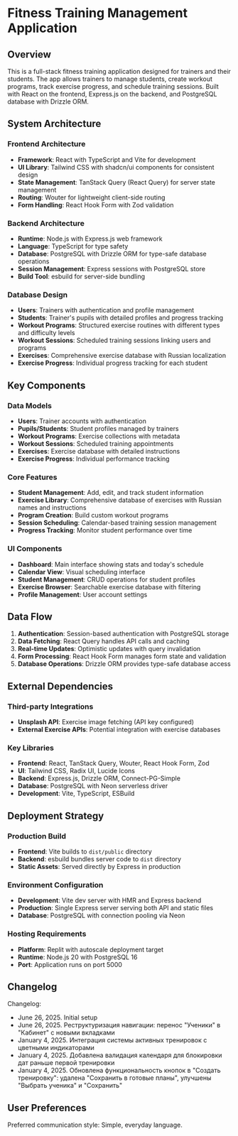 # Fitness Training Management Application

## Overview

This is a full-stack fitness training application designed for trainers and their students. The app allows trainers to manage students, create workout programs, track exercise progress, and schedule training sessions. Built with React on the frontend, Express.js on the backend, and PostgreSQL database with Drizzle ORM.

## System Architecture

### Frontend Architecture
- **Framework**: React with TypeScript and Vite for development
- **UI Library**: Tailwind CSS with shadcn/ui components for consistent design
- **State Management**: TanStack Query (React Query) for server state management
- **Routing**: Wouter for lightweight client-side routing
- **Form Handling**: React Hook Form with Zod validation

### Backend Architecture
- **Runtime**: Node.js with Express.js web framework
- **Language**: TypeScript for type safety
- **Database**: PostgreSQL with Drizzle ORM for type-safe database operations
- **Session Management**: Express sessions with PostgreSQL store
- **Build Tool**: esbuild for server-side bundling

### Database Design
- **Users**: Trainers with authentication and profile management
- **Students**: Trainer's pupils with detailed profiles and progress tracking
- **Workout Programs**: Structured exercise routines with different types and difficulty levels
- **Workout Sessions**: Scheduled training sessions linking users and programs
- **Exercises**: Comprehensive exercise database with Russian localization
- **Exercise Progress**: Individual progress tracking for each student

## Key Components

### Data Models
- **Users**: Trainer accounts with authentication
- **Pupils/Students**: Student profiles managed by trainers
- **Workout Programs**: Exercise collections with metadata
- **Workout Sessions**: Scheduled training appointments
- **Exercises**: Exercise database with detailed instructions
- **Exercise Progress**: Individual performance tracking

### Core Features
- **Student Management**: Add, edit, and track student information
- **Exercise Library**: Comprehensive database of exercises with Russian names and instructions
- **Program Creation**: Build custom workout programs
- **Session Scheduling**: Calendar-based training session management
- **Progress Tracking**: Monitor student performance over time

### UI Components
- **Dashboard**: Main interface showing stats and today's schedule
- **Calendar View**: Visual scheduling interface
- **Student Management**: CRUD operations for student profiles
- **Exercise Browser**: Searchable exercise database with filtering
- **Profile Management**: User account settings

## Data Flow

1. **Authentication**: Session-based authentication with PostgreSQL storage
2. **Data Fetching**: React Query handles API calls and caching
3. **Real-time Updates**: Optimistic updates with query invalidation
4. **Form Processing**: React Hook Form manages form state and validation
5. **Database Operations**: Drizzle ORM provides type-safe database access

## External Dependencies

### Third-party Integrations
- **Unsplash API**: Exercise image fetching (API key configured)
- **External Exercise APIs**: Potential integration with exercise databases

### Key Libraries
- **Frontend**: React, TanStack Query, Wouter, React Hook Form, Zod
- **UI**: Tailwind CSS, Radix UI, Lucide Icons
- **Backend**: Express.js, Drizzle ORM, Connect-PG-Simple
- **Database**: PostgreSQL with Neon serverless driver
- **Development**: Vite, TypeScript, ESBuild

## Deployment Strategy

### Production Build
- **Frontend**: Vite builds to `dist/public` directory
- **Backend**: esbuild bundles server code to `dist` directory
- **Static Assets**: Served directly by Express in production

### Environment Configuration
- **Development**: Vite dev server with HMR and Express backend
- **Production**: Single Express server serving both API and static files
- **Database**: PostgreSQL with connection pooling via Neon

### Hosting Requirements
- **Platform**: Replit with autoscale deployment target
- **Runtime**: Node.js 20 with PostgreSQL 16
- **Port**: Application runs on port 5000

## Changelog

Changelog:
- June 26, 2025. Initial setup
- June 26, 2025. Реструктуризация навигации: перенос "Ученики" в "Кабинет" с новыми вкладками
- January 4, 2025. Интеграция системы активных тренировок с цветными индикаторами
- January 4, 2025. Добавлена валидация календаря для блокировки дат раньше первой тренировки
- January 4, 2025. Обновлена функциональность кнопок в "Создать тренировку": удалена "Сохранить в готовые планы", улучшены "Выбрать ученика" и "Сохранить"

## User Preferences

Preferred communication style: Simple, everyday language.
